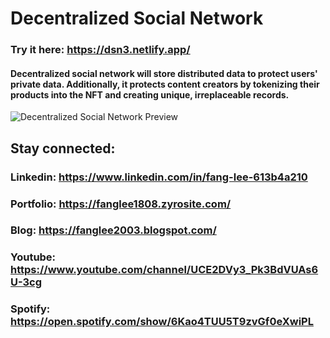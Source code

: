 # Decentralized Social Network

### Try it here: https://dsn3.netlify.app/

#### Decentralized social network will store distributed data to protect users' private data. Additionally, it protects content creators by tokenizing their products into the NFT and creating unique, irreplaceable records.

![Decentralized Social Network Preview](https://user-images.githubusercontent.com/75077747/197699506-a9c20223-2547-4975-addc-629b89a10dc5.png)

## Stay connected:

### Linkedin: https://www.linkedin.com/in/fang-lee-613b4a210
### Portfolio: https://fanglee1808.zyrosite.com/
### Blog: https://fanglee2003.blogspot.com/
### Youtube: https://www.youtube.com/channel/UCE2DVy3_Pk3BdVUAs6U-3cg
### Spotify: https://open.spotify.com/show/6Kao4TUU5T9zvGf0eXwiPL
